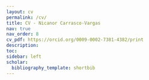 ```yaml
---
layout: cv
permalink: /cv/
title: CV - Nicanor Carrasco-Vargas
nav: true
nav_order: 8
cv_pdf: https://orcid.org/0009-0002-7381-4382/print
description:
toc:
sidebar: left
scholar:
  bibliography_template: shortbib
--- 
```

